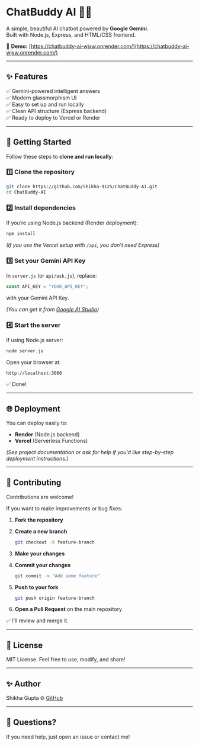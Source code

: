 
# ChatBuddy AI 🤖✨

A simple, beautiful AI chatbot powered by **Google Gemini**.  
Built with Node.js, Express, and HTML/CSS frontend.  

🌟 **Demo:** [https://chatbuddy-ai-wjxw.onrender.com/](https://chatbuddy-ai-wjxw.onrender.com/)

---

## ✨ Features

✅ Gemini-powered intelligent answers  
✅ Modern glassmorphism UI  
✅ Easy to set up and run locally  
✅ Clean API structure (Express backend)  
✅ Ready to deploy to Vercel or Render  

---

## 🚀 Getting Started

Follow these steps to **clone and run locally**:

### 1️⃣ Clone the repository

```bash
git clone https://github.com/Shikha-9125/ChatBuddy-AI.git
cd ChatBuddy-AI
````

### 2️⃣ Install dependencies

If you’re using Node.js backend (Render deployment):

```bash
npm install
```

*(If you use the Vercel setup with `/api`, you don’t need Express)*

### 3️⃣ Set your Gemini API Key

In `server.js` (or `api/ask.js`), replace:

```javascript
const API_KEY = "YOUR_API_KEY";
```

with your Gemini API Key.

*(You can get it from [Google AI Studio](https://ai.google.dev/))*

### 4️⃣ Start the server

If using Node.js server:

```bash
node server.js
```

Open your browser at:

```
http://localhost:3000
```

✅ Done!

---

## 🌐 Deployment

You can deploy easily to:

* **Render** (Node.js backend)
* **Vercel** (Serverless Functions)

*(See project documentation or ask for help if you’d like step-by-step deployment instructions.)*

---

## 🤝 Contributing

Contributions are welcome!

If you want to make improvements or bug fixes:

1. **Fork the repository**
2. **Create a new branch**

   ```bash
   git checkout -b feature-branch
   ```
3. **Make your changes**
4. **Commit your changes**

   ```bash
   git commit -m "Add some feature"
   ```
5. **Push to your fork**

   ```bash
   git push origin feature-branch
   ```
6. **Open a Pull Request** on the main repository

✅ I’ll review and merge it.

---

## 📄 License

MIT License.
Feel free to use, modify, and share!

---

## ✨ Author

Shikha Gupta
🌐 [GitHub](https://github.com/Shikha-9125)

---

## 💬 Questions?

If you need help, just open an issue or contact me!
